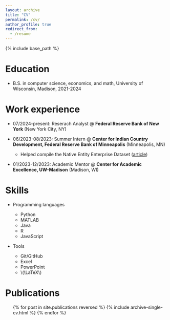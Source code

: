 ```yaml
---
layout: archive
title: "CV"
permalink: /cv/
author_profile: true
redirect_from:
  - /resume
---
```


{% include base_path %}

Education
======
* B.S. in computer science, economics, and math, University of Wisconsin, Madison, 2021-2024

Work experience
======
* 07/2024-present: Reserach Analyst @ **Federal Reserve Bank of New York** (New York City, NY)

* 06/2023-08/2023: Summer Intern @ **Center for Indian Country Development, Federal Reserve Bank of Minneapolis** (Minneapolis, MN)
  * Helped compile the Native Entity Enterprise Dataset ([article](https://www.minneapolisfed.org/article/2025/new-data-showcase-the-breadth-of-tribally-owned-businesses))

* 01/2023-12/2023: Academic Mentor @ **Center for Academic Excellence, UW-Madison** (Madison, WI)
  
Skills
======
* Programming languages
  * Python
  * MATLAB
  * Java
  * R
  * JavaScript

* Tools
  * Git/GitHub
  * Excel
  * PowerPoint
  * \\(\LaTeX\\)

Publications
======
  <ul>{% for post in site.publications reversed %}
    {% include archive-single-cv.html %}
  {% endfor %}</ul>
  
<!-- Talks
======
  <ul>{% for post in site.talks reversed %}
    {% include archive-single-talk-cv.html  %}
  {% endfor %}</ul> -->
  
<!-- Teaching
======
  <ul>{% for post in site.teaching reversed %}
    {% include archive-single-cv.html %}
  {% endfor %}</ul> -->
  
<!-- Service and leadership
======
* Currently signed in to 43 different slack teams -->
